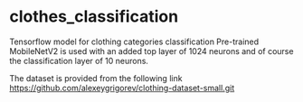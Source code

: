 # clothes_classification
Tensorflow model for clothing categories classification
Pre-trained MobileNetV2 is used with an added top layer of 1024 neurons and of course the classification layer of 10 neurons.

The dataset is provided from the following link
https://github.com/alexeygrigorev/clothing-dataset-small.git
